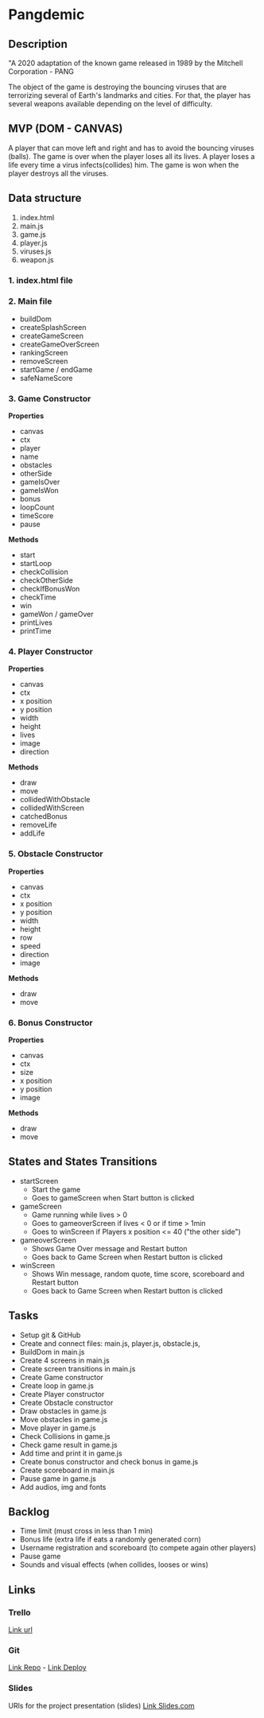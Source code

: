# Pangdemic

## Description

"A 2020 adaptation of the known game released in 1989 by the Mitchell Corporation - PANG

The object of the game is destroying the bouncing viruses that are terrorizing several of Earth's landmarks and cities.
For that, the player has several weapons available depending on the level of difficulty.

## MVP (DOM - CANVAS)

A player that can move left and right and has to avoid the bouncing viruses (balls).
The game is over when the player loses all its lives. A player loses a life every time a virus infects(collides) him.
The game is won when the player destroys all the viruses.

## Data structure

1. index.html
2. main.js
3. game.js
4. player.js
5. viruses.js
6. weapon.js

### 1. index.html file

### 2. Main file

- buildDom
- createSplashScreen
- createGameScreen
- createGameOverScreen
- rankingScreen
- removeScreen
- startGame / endGame
- safeNameScore 

### 3. Game Constructor

**Properties**

- canvas
- ctx
- player
- name
- obstacles
- otherSide
- gameIsOver
- gameIsWon
- bonus
- loopCount
- timeScore
- pause

**Methods**

- start
- startLoop
- checkCollision
- checkOtherSide
- checkIfBonusWon
- checkTime
- win
- gameWon / gameOver
- printLives
- printTime

### 4. Player Constructor

**Properties**

- canvas
- ctx
- x position
- y position
- width
- height
- lives
- image
- direction

**Methods**

- draw
- move
- collidedWithObstacle
- collidedWithScreen
- catchedBonus
- removeLife
- addLife

### 5. Obstacle Constructor

**Properties**

- canvas
- ctx
- x position
- y position
- width
- height
- row
- speed
- direction
- image

**Methods**

- draw
- move

### 6. Bonus Constructor

**Properties**

- canvas
- ctx
- size
- x position
- y position
- image

**Methods**

- draw
- move

## States and States Transitions

- startScreen
  - Start the game
  - Goes to gameScreen when Start button is clicked
- gameScreen
  - Game running while lives > 0
  - Goes to gameoverScreen if lives < 0 or if time > 1min
  - Goes to winScreen if Players x position <= 40 ("the other side")
- gameoverScreen
  - Shows Game Over message and Restart button
  - Goes back to Game Screen when Restart button is clicked
- winScreen
  - Shows Win message, random quote, time score, scoreboard and Restart button
  - Goes back to Game Screen when Restart button is clicked

## Tasks

- Setup git & GitHub
- Create and connect files: main.js, player.js, obstacle.js,
- BuildDom in main.js
- Create 4 screens in main.js
- Create screen transitions in main.js
- Create Game constructor
- Create loop in game.js
- Create Player constructor
- Create Obstacle constructor
- Draw obstacles in game.js
- Move obstacles in game.js
- Move player in game.js
- Check Collisions in game.js
- Check game result in game.js
- Add time and print it in game.js
- Create bonus constructor and check bonus in game.js
- Create scoreboard in main.js
- Pause game in game.js
- Add audios, img and fonts

## Backlog

- Time limit (must cross in less than 1 min)
- Bonus life (extra life if eats a randomly generated corn)
- Username registration and scoreboard (to compete again other players)
- Pause game
- Sounds and visual effects (when collides, looses or wins)

## Links

### Trello

[Link url](https://trello.com/invite/b/GxrgJtj8/2276ff29e101daded0b42905441d7fd3/ironhack)

### Git

[Link Repo](https://github.com/skanndar/Pangdemic.git) -
[Link Deploy]()

### Slides

URls for the project presentation (slides)
[Link Slides.com](https://docs.google.com/presentation/d/1sd0kD1USru5METruDBION3qVaVu6O19CvSCoMSgvj7E/edit?usp=sharing)
